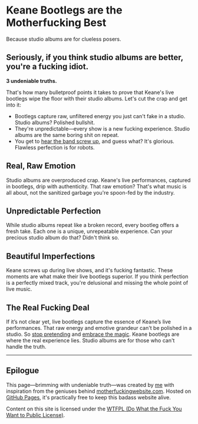 # Keane Bootlegs are the Motherfucking Best

Because studio albums are for clueless posers.

## Seriously, if you think studio albums are better, you're a fucking idiot.

**3 undeniable truths.**

That's how many bulletproof points it takes to prove that Keane's live bootlegs wipe the floor with their studio albums. Let's cut the crap and get into it:

- Bootlegs capture raw, unfiltered energy you just can't fake in a studio. Studio albums? Polished bullshit.
- They're unpredictable—every show is a new fucking experience. Studio albums are the same boring shit on repeat.
- You get to [hear the band screw up](audio/HearTheBandScrewUp.mp3), and guess what? It's glorious. Flawless perfection is for robots.

## Real, Raw Emotion

Studio albums are overproduced crap. Keane's live performances, captured in bootlegs, drip with authenticity. That raw emotion? That's what music is all about, not the sanitized garbage you're spoon-fed by the industry.

## Unpredictable Perfection

While studio albums repeat like a broken record, every bootleg offers a fresh take. Each one is a unique, unrepeatable experience. Can your precious studio album do that? Didn't think so.

## Beautiful Imperfections

Keane screws up during live shows, and it's fucking fantastic. These moments are what make their live bootlegs superior. If you think perfection is a perfectly mixed track, you're delusional and missing the whole point of live music.

## The Real Fucking Deal

If it’s not clear yet, live bootlegs capture the essence of Keane’s live performances. That raw energy and emotive grandeur can't be polished in a studio. So [stop pretending](audio/StopPretending.mp3) and [embrace the magic](audio/EmbraceTheMagic.mp3). Keane bootlegs are where the real experience lies. Studio albums are for those who can't handle the truth.

---

## Epilogue

This page—brimming with undeniable truth—was created by [me](https://twitter.com/pieterhoutekame) with inspiration from the geniuses behind [motherfuckingwebsite.com](http://motherfuckingwebsite.com). Hosted on [GitHub Pages](https://pages.github.com/), it's practically free to keep this badass website alive.

Content on this site is licensed under the [WTFPL (Do What the Fuck You Want to Public License)](LICENSE.txt).
